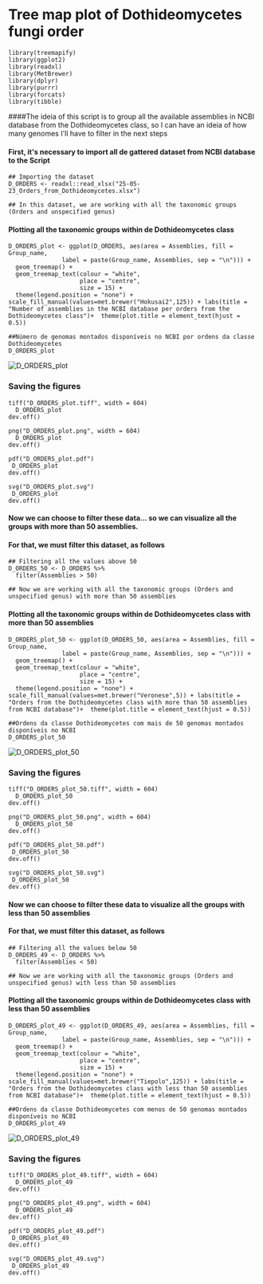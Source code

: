 
# Tree map plot of Dothideomycetes fungi order

```{r}
library(treemapify)
library(ggplot2)
library(readxl)
library(MetBrewer)
library(dplyr)
library(purrr)
library(forcats)
library(tibble)
```

####The ideia of this script is to group all the available assemblies in NCBI database from the Dothideomycetes class, so I can have an ideia of how many genomes I'll have to filter in the next steps

#### First, it's necessary to import all de gattered dataset from NCBI database to the Script
```{r}
## Importing the dataset
D_ORDERS <- readxl::read_xlsx("25-05-23_Orders_from_Dothideomycetes.xlsx")

## In this dataset, we are working with all the taxonomic groups (Orders and unspecified genus) 
```

#### Plotting all the taxonomic groups within de Dothideomycetes class 
```{r}
D_ORDERS_plot <- ggplot(D_ORDERS, aes(area = Assemblies, fill = Group_name,
               label = paste(Group_name, Assemblies, sep = "\n"))) +
  geom_treemap() +
  geom_treemap_text(colour = "white",
                    place = "centre",
                    size = 15) +
  theme(legend.position = "none") + scale_fill_manual(values=met.brewer("Hokusai2",125)) + labs(title = "Number of assemblies in the NCBI database per orders from the Dothideomycetes class")+  theme(plot.title = element_text(hjust = 0.5))

##Número de genomas montados disponíveis no NCBI por ordens da classe Dothideomycetes
D_ORDERS_plot
```

![D_ORDERS_plot](https://github.com/user-attachments/assets/64410565-7a89-414e-a9da-6f9c790072ef)

### Saving the figures

```{r}
tiff("D_ORDERS_plot.tiff", width = 604)
  D_ORDERS_plot
dev.off()
```

```{r}
png("D_ORDERS_plot.png", width = 604)
  D_ORDERS_plot
dev.off()
```

```{r}
pdf("D_ORDERS_plot.pdf")
 D_ORDERS_plot
dev.off()
```

```{r}
svg("D_ORDERS_plot.svg")
 D_ORDERS_plot
dev.off()
```



#### Now we can choose to filter these data... so we can visualize all the groups with more than 50 assemblies.

#### For that, we must filter this dataset, as follows
```{r}
## Filtering all the values above 50
D_ORDERS_50 <- D_ORDERS %>% 
  filter(Assemblies > 50)

## Now we are working with all the taxonomic groups (Orders and unspecified genus) with more than 50 assemblies 
```

#### Plotting all the taxonomic groups within de Dothideomycetes class with more than 50 assemblies
```{r}
D_ORDERS_plot_50 <- ggplot(D_ORDERS_50, aes(area = Assemblies, fill = Group_name,
               label = paste(Group_name, Assemblies, sep = "\n"))) +
  geom_treemap() +
  geom_treemap_text(colour = "white",
                    place = "centre",
                    size = 15) +
  theme(legend.position = "none") + scale_fill_manual(values=met.brewer("Veronese",5)) + labs(title = "Orders from the Dothideomycetes class with more than 50 assemblies from NCBI database")+  theme(plot.title = element_text(hjust = 0.5))

##Ordens da classe Dothideomycetes com mais de 50 genomas montados disponíveis no NCBI
D_ORDERS_plot_50
```

![D_ORDERS_plot_50](https://github.com/user-attachments/assets/b10851f7-0555-436a-994d-f24bdd98e3c6)

### Saving the figures

```{r}
tiff("D_ORDERS_plot_50.tiff", width = 604)
  D_ORDERS_plot_50
dev.off()
```

```{r}
png("D_ORDERS_plot_50.png", width = 604)
  D_ORDERS_plot_50
dev.off()
```

```{r}
pdf("D_ORDERS_plot_50.pdf")
 D_ORDERS_plot_50
dev.off()
```

```{r}
svg("D_ORDERS_plot_50.svg")
 D_ORDERS_plot_50
dev.off()
```



#### Now we can choose to filter these data to visualize all the groups with less than 50 assemblies

#### For that, we must filter this dataset, as follows
```{r}
## Filtering all the values below 50
D_ORDERS_49 <- D_ORDERS %>% 
  filter(Assemblies < 50)

## Now we are working with all the taxonomic groups (Orders and unspecified genus) with less than 50 assemblies 
```

#### Plotting all the taxonomic groups within de Dothideomycetes class with less than 50 assemblies
```{r}
D_ORDERS_plot_49 <- ggplot(D_ORDERS_49, aes(area = Assemblies, fill = Group_name,
               label = paste(Group_name, Assemblies, sep = "\n"))) +
  geom_treemap() +
  geom_treemap_text(colour = "white",
                    place = "centre",
                    size = 15) +
  theme(legend.position = "none") + scale_fill_manual(values=met.brewer("Tiepolo",125)) + labs(title = "Orders from the Dothideomycetes class with less than 50 assemblies from NCBI database")+  theme(plot.title = element_text(hjust = 0.5))

##Ordens da classe Dothideomycetes com menos de 50 genomas montados disponíveis no NCBI
D_ORDERS_plot_49
```
![D_ORDERS_plot_49](https://github.com/user-attachments/assets/bb6ac3e7-8412-4727-827c-6ec459fd75e4)


### Saving the figures

```{r}
tiff("D_ORDERS_plot_49.tiff", width = 604)
  D_ORDERS_plot_49
dev.off()
```

```{r}
png("D_ORDERS_plot_49.png", width = 604)
  D_ORDERS_plot_49
dev.off()
```

```{r}
pdf("D_ORDERS_plot_49.pdf")
 D_ORDERS_plot_49
dev.off()
```

```{r}
svg("D_ORDERS_plot_49.svg")
 D_ORDERS_plot_49
dev.off()
```


